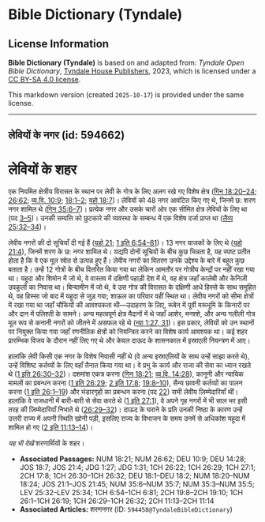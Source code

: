 # Bible Dictionary (Tyndale)

## License Information

**Bible Dictionary (Tyndale)** is based on and adapted from: _Tyndale Open Bible Dictionary_, [Tyndale House Publishers](https://tyndaleopenresources.com/), 2023, which is licensed under a [CC BY-SA 4.0 license](https://creativecommons.org/licenses/by-sa/4.0/legalcode.en).

This markdown version (created `2025-10-17`) is provided under the same license.



--------------------------------

## लेवियों के नगर (id: 594662)

लेवियों के शहर
==============

एक नियमित क्षेत्रीय विरासत के स्थान पर लेवी के गोत्र के लिए अलग रखे गए विशेष क्षेत्र ([गिन 18:20–24](https://ref.ly/Num18:20-Num18:24); [26:62](https://ref.ly/Num26:62); [व्य.वि. 10:9](https://ref.ly/Deut10:9); [18:1–2](https://ref.ly/Deut18:1-Deut18:2); [यहो 18:7](https://ref.ly/Josh18:7))। लेवियों को 48 नगर आवंटित किए गए थे, जिनमें छ: शरण नगर शामिल थे ([गिन 35:6–7](https://ref.ly/Num35:6-Num35:7))। प्रत्येक नगर और उसके चारों ओर एक सीमित क्षेत्र लेवियों के लिए था (पद [3–5](https://ref.ly/Num35:3-Num35:5))। उनकी सम्पत्ति को छुटकारे की व्यवस्था के सम्बन्ध में एक विशेष दर्जा प्राप्त था ([लैव्य 25:32–34](https://ref.ly/Lev25:32-Lev25:34))।

लेवीय नगरों की दो सूचियाँ दी गई हैं ([यहो 21](https://ref.ly/Josh21:1-Josh21:45); [1 इति 6:54–81](https://ref.ly/1Chr6:54-1Chr6:81))। 13 नगर याजकों के लिए थे ([यहो 21:4](https://ref.ly/Josh21:4)), जिनमें शरण के छ: नगर शामिल थे। यद्यपि दोनों सूचियों के बीच कुछ भिन्नता है, यह स्पष्ट प्रतीत होता है कि वे एक मूल स्रोत से उत्पन्न हुए हैं। लेवीय नगरों का वितरण उनके उद्देश्य के बारे में बहुत कुछ बताता है। उन्हें 12 गोत्रों के बीच वितरित किया गया था लेकिन आमतौर पर गोत्रीय केन्द्रों पर नहीं रखा गया था। यहूदा और शिमोन में जो थे, वे वास्तव में दक्षिणी पहाड़ी देश में थे, वह क्षेत्र जहाँ कालेबी और केनिज़ी उपकुलों का निवास था। बिन्यामीन में जो थे, वे उस गोत्र की विरासत के दक्षिणी आधे हिस्से के साथ समूहित थे, वह हिस्सा जो बाद में यहूदा से जुड़ गया; शाऊल का परिवार वहीं स्थित था। लेवीय नगरों को सीमा क्षेत्रों में रखा गया था जहाँ चौकियों की आवश्यकता थी—उदाहरण के लिए, रूबेन में पूर्वी मरूभूमि के किनारों पर और दान में पलिश्ती के सामने। अन्य महत्वपूर्ण क्षेत्र मैदानों में थे जहाँ आशेर, मनश्शे, और अन्य गलीली गोत्र मूल रूप से कनानी नगरों को जीतने में असफल रहे थे ([न्या 1:27, 31](https://ref.ly/Judg1:27,Judg1:31))। इस प्रकार, लेवियों को उन स्थानों पर नियुक्त किया गया जहाँ रणनीतिक क्षेत्रों को नियन्त्रित करने का विशेष कार्य आवश्यक था। कई शहर प्रारम्भिक विजय के दौरान नहीं लिए गए थे और केवल दाऊद के शासनकाल में इस्राएली नियन्त्रण में आए।

हालांकि लेवी किसी एक नगर के विशेष निवासी नहीं थे (वे अन्य इस्राएलियों के साथ उन्हें साझा करते थे), उन्हें विशिष्ट कर्तव्यों के लिए वहाँ तैनात किया गया था। वे प्रभु के कार्य और राजा की सेवा का ध्यान रखते थे ([1 इति 26:30–32](https://ref.ly/1Chr26:30-1Chr26:32))। दशमांश एकत्र करना ([गिन 18:21](https://ref.ly/Num18:21); [व्य.वि. 14:28](https://ref.ly/Deut14:28)), कानूनी और न्यायिक मामलों का प्रबन्धन करना ([1 इति 26:29](https://ref.ly/1Chr26:29); [2 इति 17:8](https://ref.ly/2Chr17:8); [19:8–10](https://ref.ly/2Chr19:8-2Chr19:10)), सैन्य छावनी कर्तव्यों का पालन करना ([1 इति 26:1–19](https://ref.ly/1Chr26:1-1Chr26:19)) और भंडारगृहों का प्रबन्धन करना (पद [22](https://ref.ly/1Chr26:22)) सभी लेवीय ज़िम्मेदारियाँ थीं। हालांकि वे राजधानी में बारी\-बारी से सेवा करते थे ([1 इति 27:1](https://ref.ly/1Chr27:1)), वे अपने गृह नगरों में भी साल भर इसी तरह की ज़िम्मेदारियाँ निभाते थे ([26:29–32](https://ref.ly/1Chr26:29-1Chr26:32))। दाऊद के घराने के प्रति उनकी निष्ठा के कारण उन्हें उत्तरी राज्य में अपनी स्थिति खोनी पड़ी, इसलिए राज्य के विभाजन के समय उनमें से अधिकांश यहूदा में शामिल हो गए ([2 इति 11:13–14](https://ref.ly/2Chr11:13-2Chr11:14))।

*यह भी देखें* शरणार्थियों के शहर।

* **Associated Passages:** NUM 18:21; NUM 26:62; DEU 10:9; DEU 14:28; JOS 18:7; JOS 21:4; JDG 1:27; JDG 1:31; 1CH 26:22; 1CH 26:29; 1CH 27:1; 2CH 17:8; 1CH 26:30–1CH 26:32; DEU 18:1–DEU 18:2; NUM 18:20–NUM 18:24; JOS 21:1–JOS 21:45; NUM 35:6–NUM 35:7; NUM 35:3–NUM 35:5; LEV 25:32–LEV 25:34; 1CH 6:54–1CH 6:81; 2CH 19:8–2CH 19:10; 1CH 26:1–1CH 26:19; 1CH 26:29–1CH 26:32; 2CH 11:13–2CH 11:14
* **Associated Articles:** शरणनगर (ID: `594458@TyndaleBibleDictionary`)


